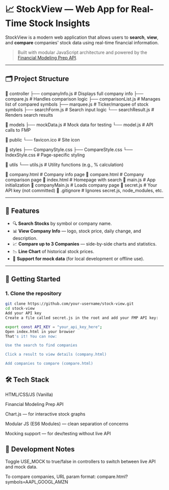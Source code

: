 # 📈 StockView — Web App for Real-Time Stock Insights

StockView is a modern web application that allows users to **search**, **view**, and **compare** companies' stock data using real-time financial information.

> Built with modular JavaScript architecture and powered by the [Financial Modeling Prep API](https://site.financialmodelingprep.com/).

---

## 🗂️ Project Structure

📁 controller
├── companyInfo.js # Displays full company info
├── compare.js # Handles comparison logic
├── comparisonList.js # Manages list of compared symbols
├── marquee.js # Ticker/marquee of stock symbols
├── searchForm.js # Search input logic
└── searchResult.js # Renders search results

📁 models
├── mockData.js # Mock data for testing
└── model.js # API calls to FMP

📁 public
└── favicon.ico # Site icon

📁 styles
├── CompanyStyle.css
├── CompareStyle.css
└── IndexStyle.css # Page-specific styling

📁 utils
└── utils.js # Utility functions (e.g., % calculation)

📄 company.html # Company info page
📄 compare.html # Company comparison page
📄 index.html # Homepage with search
📄 main.js # App initialization
📄 companyMain.js # Loads company page
📄 secret.js # Your API key (not committed)
📄 .gitignore # Ignores secret.js, node_modules, etc.

---

## 🌟 Features

- 🔍 **Search Stocks** by symbol or company name.
- 📊 **View Company Info** — logo, stock price, daily change, and description.
- 📈 **Compare up to 3 Companies** — side-by-side charts and statistics.
- 📉 **Line Chart** of historical stock prices.
- 🔁 **Support for mock data** (for local development or offline use).

---

## 🚀 Getting Started

### 1. Clone the repository

```bash
git clone https://github.com/your-username/stock-view.git
cd stock-view
Add your API key
Create a file called secret.js in the root and add your FMP API key:

export const API_KEY = "your_api_key_here";
Open index.html in your browser
That's it! You can now:

Use the search to find companies

Click a result to view details (company.html)

Add companies to compare (compare.html)
```

## 🛠️ Tech Stack

HTML/CSS/JS (Vanilla)

Financial Modeling Prep API

Chart.js — for interactive stock graphs

Modular JS (ES6 Modules) — clean separation of concerns

Mocking support — for dev/testing without live API

## 🧪 Development Notes

Toggle USE_MOCK to true/false in controllers to switch between live API and mock data.

To compare companies, URL param format:
compare.html?symbols=AAPL,GOOGL,AMZN
